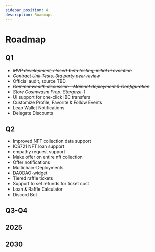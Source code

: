 ```yaml
---
sidebar_position: 4
description: Roadmaps
---
```


# Roadmap

## Q1 
- ~~*MVP development, closed-beta testing, initial ui evolution*~~
- ~~*Contract Unit Tests, 3rd party peer review*~~
- Official audit, source TBD
- ~~*Commonwealth discussion - Mainnet deployment & Configuration*~~
- ~~*Store Cosmwasm Prop: Stargaze-1*~~
- UI support for one-click IBC transfers
- Customize Profile, Favorite & Follow Events
- Leap Wallet Notifications
- Delegate Discounts

## Q2
- Improved NFT collection data support
- ICS721 NFT loan support
- empathy request support
- Make offer on entire nft collection
- Offer notifications
- Multichain-Deployments
- DAODAO-widget
- Tiered raffle tickets
- Support to set refunds for ticket cost
- Loan & Raffle Calculator
- Discord Bot

## Q3-Q4

## 2025

## 2030

<!-- ## 3030 :) -->


